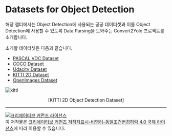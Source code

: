# Datasets for Object Detection

해당 챕터에서는 Object Detection에 사용되는 공공 데이터셋과 이를 Object Detection에 사용할 수 있도록 Data Parsing을 도와주는 Convert2Yolo 프로젝트를 소개합니다.



소개할 데이터셋은 다음과 같습니다.

- [PASCAL VOC Dataset](http://host.robots.ox.ac.uk/pascal/VOC/)
- [COCO Dataset](http://cocodataset.org/#home)
- [Udacity Dataset](https://github.com/udacity/self-driving-car/tree/master/annotations)
- [KITTI 2D Dataset](http://www.cvlibs.net/datasets/kitti/)
- [OpenImages Dataset](https://github.com/openimages/dataset)



![kitti](https://user-images.githubusercontent.com/13328380/49796068-0452a880-fd7f-11e8-8f75-66c7de454ca7.PNG)<center>
	[KITTI 2D Object Detection Dataset]    
</center>



----

<a rel="license" href="http://creativecommons.org/licenses/by-nc-sa/4.0/"><img alt="크리에이티브 커먼즈 라이선스" style="border-width:0" src="https://i.creativecommons.org/l/by-nc-sa/4.0/88x31.png" /></a><br />이 저작물은 <a rel="license" href="http://creativecommons.org/licenses/by-nc-sa/4.0/">크리에이티브 커먼즈 저작자표시-비영리-동일조건변경허락 4.0 국제 라이선스</a>에 따라 이용할 수 있습니다.